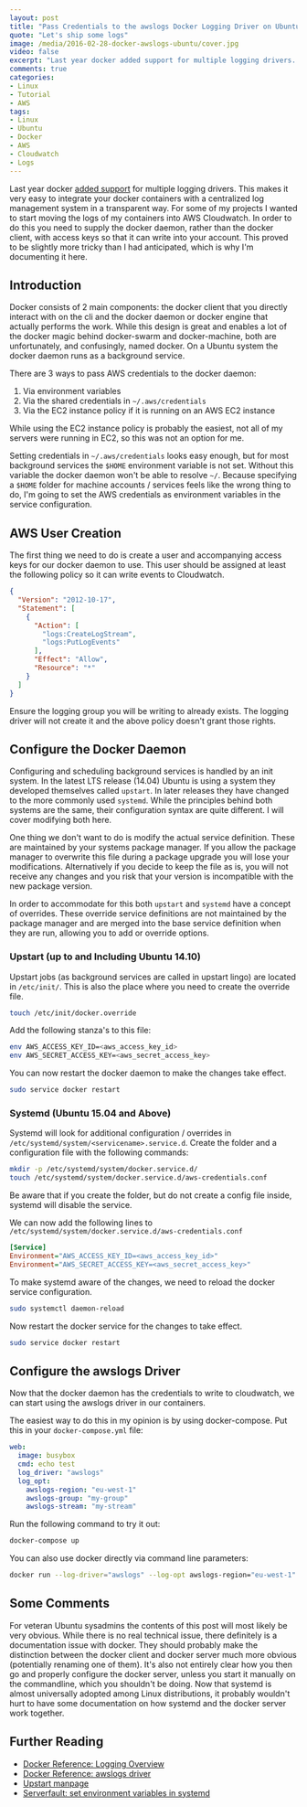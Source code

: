 ```yaml
---
layout: post
title: "Pass Credentials to the awslogs Docker Logging Driver on Ubuntu"
quote: "Let's ship some logs"
image: /media/2016-02-28-docker-awslogs-ubuntu/cover.jpg
video: false
excerpt: "Last year docker added support for multiple logging drivers. This makes it very easy to integrate your docker containers with a centralized log management system in a transparent way. If you want to use the AWS Cloudwatch driver you will need to supply the docker daemon with access keys, which proved to be trickier than expected. Here's how I managed to get it running."
comments: true
categories:
- Linux
- Tutorial
- AWS
tags:
- Linux
- Ubuntu
- Docker
- AWS
- Cloudwatch
- Logs
---
```

Last year docker [added support](https://blog.docker.com/2015/04/docker-release-1-6/) for multiple logging drivers. This makes it very easy to integrate your docker containers with a centralized log management system in a transparent way. For some of my projects I wanted to start moving the logs of my containers into AWS Cloudwatch. In order to do this you need to supply the docker daemon, rather than the docker client, with access keys so that it can write into your account. This proved to be slightly more tricky than I had anticipated, which is why I'm documenting it here.


## Introduction
Docker consists of 2 main components: the docker client that you directly interact with on the cli and the docker daemon or docker engine that actually performs the work. While this design is great and enables a lot of the docker magic behind docker-swarm and docker-machine, both are unfortunately, and confusingly, named docker. On a Ubuntu system the docker daemon runs as a background service.

There are 3 ways to pass AWS credentials to the docker daemon:

1. Via environment variables
2. Via the shared credentials in `~/.aws/credentials`
3. Via the EC2 instance policy if it is running on an AWS EC2 instance

While using the EC2 instance policy is probably the easiest, not all of my servers were running in EC2, so this was not an option for me.

Setting credentials in `~/.aws/credentials` looks easy enough, but for most background services the `$HOME` environment variable is not set. Without this variable the docker daemon won't be able to resolve `~/`. Because specifying a `$HOME` folder for machine accounts / services feels like the wrong thing to do, I'm going to set the AWS credentials as environment variables in the service configuration.

## AWS User Creation
The first thing we need to do is create a user and accompanying access keys for our docker daemon to use. This user should be assigned at least the following policy so it can write events to Cloudwatch.

```json
{
  "Version": "2012-10-17",
  "Statement": [
    {
      "Action": [
        "logs:CreateLogStream",
        "logs:PutLogEvents"
      ],
      "Effect": "Allow",
      "Resource": "*"
    }
  ]
}
```

Ensure the logging group you will be writing to already exists. The logging driver will not create it and the above policy doesn't grant those rights.

## Configure the Docker Daemon
Configuring and scheduling background services is handled by an init system. In the latest LTS release (14.04) Ubuntu is using a system they developed themselves called `upstart`. In later releases they have changed to the more commonly used `systemd`. While the principles behind both systems are the same, their configuration syntax are quite different. I will cover modifying both here.

One thing we don't want to do is modify the actual service definition. These are maintained by your systems package manager. If you allow the package manager to overwrite this file during a package upgrade you will lose your modifications. Alternatively if you decide to keep the file as is, you will not receive any changes and you risk that your version is incompatible with the new package version.

In order to accommodate for this both `upstart` and `systemd` have a concept of overrides. These override service definitions are not maintained by the package manager and are merged into the base service definition when they are run, allowing you to add or override options.

### Upstart (up to and Including Ubuntu 14.10)
Upstart jobs (as background services are called in upstart lingo) are located in `/etc/init/`. This is also the place where you need to create the override file.

```bash
touch /etc/init/docker.override
```

Add the following stanza's to this file:

```bash
env AWS_ACCESS_KEY_ID=<aws_access_key_id>
env AWS_SECRET_ACCESS_KEY=<aws_secret_access_key>
```

You can now restart the docker daemon to make the changes take effect.

```bash
sudo service docker restart
```

### Systemd (Ubuntu 15.04 and Above)
Systemd will look for additional configuration / overrides in `/etc/systemd/system/<servicename>.service.d`.
Create the folder and a configuration file with the following commands:

```bash
mkdir -p /etc/systemd/system/docker.service.d/
touch /etc/systemd/system/docker.service.d/aws-credentials.conf
```

Be aware that if you create the folder, but do not create a config file inside, systemd will disable the service.

We can now add the following lines to `/etc/systemd/system/docker.service.d/aws-credentials.conf`

```ini
[Service]
Environment="AWS_ACCESS_KEY_ID=<aws_access_key_id>"
Environment="AWS_SECRET_ACCESS_KEY=<aws_secret_access_key>"
```

To make systemd aware of the changes, we need to reload the docker service configuration.

```bash
sudo systemctl daemon-reload
```

Now restart the docker service for the changes to take effect.

```bash
sudo service docker restart
```

## Configure the awslogs Driver
Now that the docker daemon has the credentials to write to cloudwatch, we can start using the awslogs driver in our containers.

The easiest way to do this in my opinion is by using docker-compose.
Put this in your `docker-compose.yml` file:

```yaml
web:
  image: busybox
  cmd: echo test
  log_driver: "awslogs"
  log_opt:
    awslogs-region: "eu-west-1"
    awslogs-group: "my-group"
    awslogs-stream: "my-stream"
```

Run the following command to try it out:

```bash
docker-compose up
```

You can also use docker directly via command line parameters:

```bash
docker run --log-driver="awslogs" --log-opt awslogs-region="eu-west-1" --log-opt awslogs-group="my-group" --log-opt awslogs-stream="my-stream" busybox echo test
```

## Some Comments
For veteran Ubuntu sysadmins the contents of this post will most likely be very obvious.
While there is no real technical issue, there definitely is a documentation issue with docker. They should probably make the distinction between the docker client and docker server much more obvious (potentially renaming one of them). It's also not entirely clear how you then go and properly configure the docker server, unless you start it manually on the commandline, which you shouldn't be doing. Now that systemd is almost universally adopted among Linux distributions, it probably wouldn't hurt to have some documentation on how systemd and the docker server work together.

## Further Reading
* [Docker Reference: Logging Overview](https://docs.docker.com/engine/reference/logging/overview)
* [Docker Reference: awslogs driver](https://docs.docker.com/engine/reference/logging/awslogs)
* [Upstart manpage](https://manpages.ubuntu.com/manpages/precise/man5/init.5.html)
* [Serverfault: set environment variables in systemd](https://serverfault.com/questions/413397/how-to-set-environment-variable-in-systemd-service#413408)
